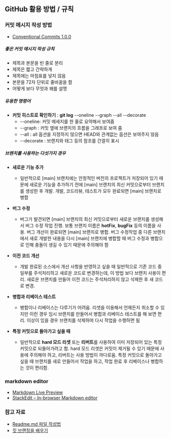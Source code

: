 ## GitHub 활용 방법 / 규칙


### 커밋 메시지 작성 방법
- [Conventional Commits 1.0.0](https://www.conventionalcommits.org/ko/v1.0.0/)

##### 좋은 커밋 메시지 작성 규칙
- 제목과 본문을 빈 줄로 분리
- 제목은 짧고 간략하게
- 제목에는 마침표를 넣지 않음
- 본문을 72자 단위로 줄바꿈을 함
- 어떻게 보다 무엇과 왜를 설명

##### 유용한 명령어
- **커밋 히스트로 확인하기** : **git log** --oneline --graph --all --decorate
  - --oneline: 커밋 메세지를 한 줄로 요약해서 보여줌
  - --graph : 커밋 옆에 브랜치의 흐름을 그래프로 보여 줌
  - --all : all 옵션을 지정하지 않으면 HEAD와 관계없는 옵션은 보여주지 않음
  - --decorate : 브랜치와 태그 등의 참조를 간결히 표시


##### 브랜치를 사용하는 다섯가지 경우
- **새로운 기능 추가**
  - 일반적으로 [main] 브랜치에는 안정적인 버전의 프로젝트가 저장되어 있기 때문에 새로운 기능을 추가하기 전에 [main] 브랜치의 최신 커밋으로부터 브랜치를 생성한 후 개발.
    개발, 코드리뷰, 테스트가 모두 완료되면 [main] 브랜치로 병합
    
- **버그 수정**
  - 버그가 발견되면 [main] 브랜치의 최신 커밋으로부터 새로운 브랜치를 생성해서 버그 수정 작업 진행.
    보통 브랜치 이름은 **hotFix**, **bugFix** 등의 이름을 사용.
    버그 개선이 완료되면 [main] 브랜치로 병합.
    버그 수정작업 중 다른 브랜치에서 새로 개발한 내용을 다시 [main] 브랜치에 병합할 때 버그 수정과 병합으로 인해 충돌이 생길 수 있기 때문에 주의해야 함
    
- **이전 코드 개선**
  - 개발 완료된 소스에서 개선 사항을 반영하고 싶을 때 일반적으로 기존 코드 중 일부를 주석처리하고 새로운 코드로 변경하는데, 이 방법 보다 브랜치 사용이 편리.
    새로운 브랜치를 만들어 이전 코드는 주석처리하지 않고 삭제한 후 새 코드로 변경.    
    
- **병합과 리베이스 테스트**
  - 병합이나 리베이스는 다루기가 어려움.
    리셋을 이용해서 언제든지 취소할 수 있지만 이런 경우 임시 브랜치를 만들어서 병합과 리베이스 테스트를 해 보면 편리.
    이상이 있을 경우 브랜치를 삭제하여 다시 작업을 수행하면 됨
    
- **특정 커밋으로 돌아가고 싶을 때**
  - 일반적으로 **hard 모드 리셋** 또는 **리버트**를 사용하여 이미 저장되어 있는 특정 커밋으로 되돌아가려고 함.
    hard 모드 리셋은 커밋이 제거될 수 있기 때문에 사용에 주의해야 하고, 리버트는 사용 방법이 까다로움.
    특정 커밋으로 돌아가고 싶을 때 브랜치를 새로 만들어서 작업을 하고, 작업 완료 후 리베이스나 병합하는 것이 편리함.



### markdown editor
- [Markdown Live Preview](https://markdownlivepreview.com/)
- [StackEdit – In-browser Markdown editor](https://stackedit.io/)


### 참고 자료
- [Readme.md 파일 작성법](https://velog.io/@gmlstjq123/Readme.md-%ED%8C%8C%EC%9D%BC-%EC%9E%91%EC%84%B1%EB%B2%95)
- [킷 브랜칭을 배우기](https://learngitbranching.js.org/)

